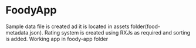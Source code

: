 # FoodyApp

Sample data file is created ad it is located in assets folder(food-metadata.json).
Rating system is created using RXJs as required and sorting is added.
Working app in foody-app folder

